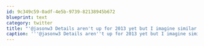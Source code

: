 ```yaml
---
id: 9c349c59-0adf-4e5b-9739-82138945b672
blueprint: text
category: twitter
title: "'@jasonw3 Details aren't up for 2013 yet but I imagine similar time-frame: ow.ly/hsCGX My Day 2 photos: ow.ly/hsCTA"
caption: '''@jasonw3 Details aren''t up for 2013 yet but I imagine similar time-frame: <a href="http://ow.ly/hsCGX" title="http://ow.ly/hsCGX" class="link link_untco">ow.ly/hsCGX</a> My Day 2 photos: <a href="http://ow.ly/hsCTA" title="http://ow.ly/hsCTA" class="link link_untco">ow.ly/hsCTA</a>'
---
```

